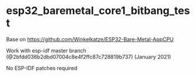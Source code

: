 # esp32_baremetal_core1_bitbang_test

Base on https://github.com/Winkelkatze/ESP32-Bare-Metal-AppCPU

Work with esp-idf master branch (@2bfdd036b2dbd07004c8e4f2ffc87c728819b737) (January 2021)

No ESP-IDF patches required
